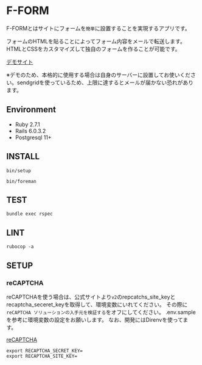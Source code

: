 # F-FORM
F-FORMとはサイトにフォームを`簡単`に設置することを実現するアプリです。

フォームのHTMLを貼ることによってフォーム内容をメールで転送します。
HTMLとCSSをカスタマイズして独自のフォームを作ることが可能です。

[デモサイト](http://stage-form-maker.herokuapp.com/)

※デモのため、本格的に使用する場合は自身のサーバーに設置してお使いください。sendgridを使っているため、上限に達するとメールが届かない恐れがあります。
## Environment
- Ruby 2.7.1
- Rails 6.0.3.2
- Postgresql 11+

## INSTALL
`bin/setup`

`bin/foreman`
## TEST
`bundle exec rspec`
## LINT
`rubocop -a`
## SETUP
### reCAPTCHA
reCAPTCHAを使う場合は、公式サイトより`v2`のrepcatchs_site_keyとrecaptcha_seceret_keyを取得して、環境変数にいれてください。
その際に`reCAPTCHA ソリューションの入手元を検証する`をオフにしてください。
.env.sampleを参考に環境変数の設定をお願いします。
なお、開発にはDirenvを使ってます。

[reCAPTCHA](https://developers.google.com/recaptcha/)
```
export RECAPTCHA_SECRET_KEY=
export RECAPTCHA_SITE_KEY=
```

